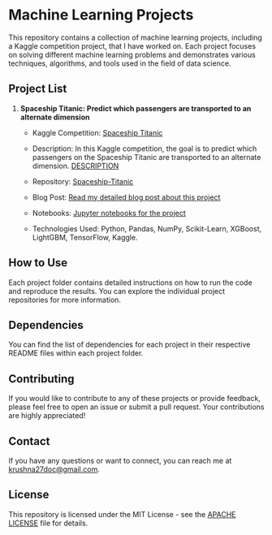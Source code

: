 # Machine Learning Projects 

This repository contains a collection of machine learning projects, including a Kaggle competition project, that I have worked on. Each project focuses on solving different machine learning problems and demonstrates various techniques, algorithms, and tools used in the field of data science.

## Project List

1. **Spaceship Titanic: Predict which passengers are transported to an alternate dimension**
   - Kaggle Competition: [Spaceship Titanic](https://www.kaggle.com/c/spaceship-titanic)
   - Description: In this Kaggle competition, the goal is to predict which passengers on the Spaceship Titanic are transported to an alternate dimension. [DESCRIPTION](file:///Users/krushna/Kaggle/Spaceship-Titanic.html)

   - Repository: [Spaceship-Titanic](link-to-repo)

   - Blog Post: [Read my detailed blog post about this project](link-to-blog-post)

   - Notebooks: [Jupyter notebooks for the project](link-to-notebooks)

   - Technologies Used: Python, Pandas, NumPy, Scikit-Learn, XGBoost, LightGBM, TensorFlow, Kaggle.

## How to Use

Each project folder contains detailed instructions on how to run the code and reproduce the results. You can explore the individual project repositories for more information.

## Dependencies

You can find the list of dependencies for each project in their respective README files within each project folder.

## Contributing

If you would like to contribute to any of these projects or provide feedback, please feel free to open an issue or submit a pull request. Your contributions are highly appreciated!

## Contact

If you have any questions or want to connect, you can reach me at [krushna27doc@gmail.com](krushna27odc@gmail.com).

## License

This repository is licensed under the MIT License - see the [APACHE LICENSE]([LICENSE](https://www.apache.org/licenses/LICENSE-2.0.txt)https://www.apache.org/licenses/LICENSE-2.0.txt) file for details.

